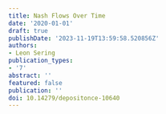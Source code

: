 ```yaml
---
title: Nash Flows Over Time
date: '2020-01-01'
draft: true
publishDate: '2023-11-19T13:59:58.520856Z'
authors:
- Leon Sering
publication_types:
- '7'
abstract: ''
featured: false
publication: ''
doi: 10.14279/depositonce-10640
---
```


